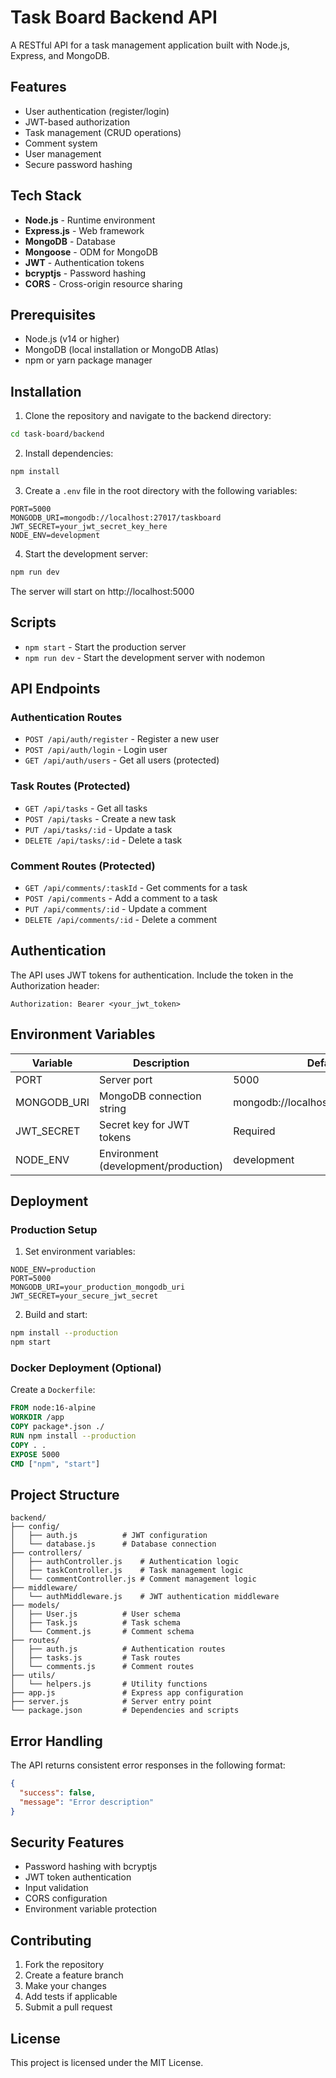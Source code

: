 # Task Board Backend API

A RESTful API for a task management application built with Node.js, Express, and MongoDB.

## Features

- User authentication (register/login)
- JWT-based authorization
- Task management (CRUD operations)
- Comment system
- User management
- Secure password hashing

## Tech Stack

- **Node.js** - Runtime environment
- **Express.js** - Web framework
- **MongoDB** - Database
- **Mongoose** - ODM for MongoDB
- **JWT** - Authentication tokens
- **bcryptjs** - Password hashing
- **CORS** - Cross-origin resource sharing

## Prerequisites

- Node.js (v14 or higher)
- MongoDB (local installation or MongoDB Atlas)
- npm or yarn package manager

## Installation

1. Clone the repository and navigate to the backend directory:
```bash
cd task-board/backend
```

2. Install dependencies:
```bash
npm install
```

3. Create a `.env` file in the root directory with the following variables:
```env
PORT=5000
MONGODB_URI=mongodb://localhost:27017/taskboard
JWT_SECRET=your_jwt_secret_key_here
NODE_ENV=development
```

4. Start the development server:
```bash
npm run dev
```

The server will start on http://localhost:5000

## Scripts

- `npm start` - Start the production server
- `npm run dev` - Start the development server with nodemon

## API Endpoints

### Authentication Routes
- `POST /api/auth/register` - Register a new user
- `POST /api/auth/login` - Login user
- `GET /api/auth/users` - Get all users (protected)

### Task Routes (Protected)
- `GET /api/tasks` - Get all tasks
- `POST /api/tasks` - Create a new task
- `PUT /api/tasks/:id` - Update a task
- `DELETE /api/tasks/:id` - Delete a task

### Comment Routes (Protected)
- `GET /api/comments/:taskId` - Get comments for a task
- `POST /api/comments` - Add a comment to a task
- `PUT /api/comments/:id` - Update a comment
- `DELETE /api/comments/:id` - Delete a comment

## Authentication

The API uses JWT tokens for authentication. Include the token in the Authorization header:
```
Authorization: Bearer <your_jwt_token>
```

## Environment Variables

| Variable | Description | Default |
|----------|-------------|---------|
| PORT | Server port | 5000 |
| MONGODB_URI | MongoDB connection string | mongodb://localhost:27017/taskboard |
| JWT_SECRET | Secret key for JWT tokens | Required |
| NODE_ENV | Environment (development/production) | development |

## Deployment

### Production Setup

1. Set environment variables:
```env
NODE_ENV=production
PORT=5000
MONGODB_URI=your_production_mongodb_uri
JWT_SECRET=your_secure_jwt_secret
```

2. Build and start:
```bash
npm install --production
npm start
```

### Docker Deployment (Optional)

Create a `Dockerfile`:
```dockerfile
FROM node:16-alpine
WORKDIR /app
COPY package*.json ./
RUN npm install --production
COPY . .
EXPOSE 5000
CMD ["npm", "start"]
```

## Project Structure

```
backend/
├── config/
│   ├── auth.js          # JWT configuration
│   └── database.js      # Database connection
├── controllers/
│   ├── authController.js    # Authentication logic
│   ├── taskController.js    # Task management logic
│   └── commentController.js # Comment management logic
├── middleware/
│   └── authMiddleware.js    # JWT authentication middleware
├── models/
│   ├── User.js          # User schema
│   ├── Task.js          # Task schema
│   └── Comment.js       # Comment schema
├── routes/
│   ├── auth.js          # Authentication routes
│   ├── tasks.js         # Task routes
│   └── comments.js      # Comment routes
├── utils/
│   └── helpers.js       # Utility functions
├── app.js               # Express app configuration
├── server.js            # Server entry point
└── package.json         # Dependencies and scripts
```

## Error Handling

The API returns consistent error responses in the following format:
```json
{
  "success": false,
  "message": "Error description"
}
```

## Security Features

- Password hashing with bcryptjs
- JWT token authentication
- Input validation
- CORS configuration
- Environment variable protection

## Contributing

1. Fork the repository
2. Create a feature branch
3. Make your changes
4. Add tests if applicable
5. Submit a pull request

## License

This project is licensed under the MIT License.